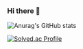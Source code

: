 ### Hi there 👋  

![Anurag's GitHub stats](https://github-readme-stats.vercel.app/api?username=baekminsu&show_icons=true&theme=radical)

[![Solved.ac Profile](http://mazassumnida.wtf/api/generate_badge?boj=baekminsoo95)](https://solved.ac/baekminsoo95)

